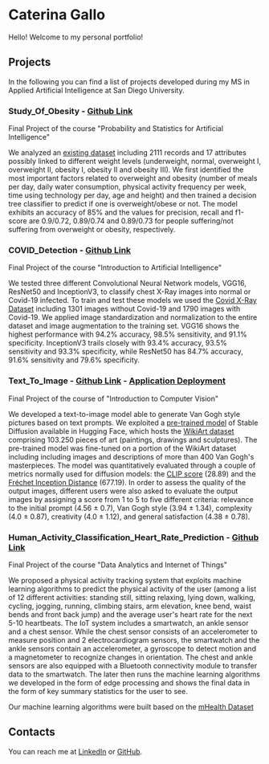# Caterina Gallo
Hello! Welcome to my personal portfolio! 

## Projects
In the following you can find a list of projects developed during my MS in Applied Artificial Intelligence at San Diego University. 

### Study_Of_Obesity - [Github Link]()

Final Project of the course "Probability and Statistics for Artificial Intelligence"

We analyzed an [existing dataset](https://archive.ics.uci.edu/dataset/544/estimation+of+obesity+levels+based+on+eating+habits+and+physical+condition) including 2111 records and 17 attributes possibly linked to different weight levels (underweight, normal, overweight I, overweight II, obesity I, obesity II and obesity III). We first identified the most important factors related to overweight and obesity (number of meals per day, daily water consumption, physical activity frequency per week, time using technology per day, age and height) and then trained a decision tree classifier to predict if one is overweight/obese or not. The model exhibits an accuracy of 85% and the values for precision, recall and f1-score are 0.9/0.72, 0.89/0.74 and 0.89/0.73 for people suffering/not suffering from overweight or obesity, respectively. 

### COVID_Detection - [Github Link](https://github.com/CatGallo/COVID_Detection.git)

Final Project of the course "Introduction to Artificial Intelligence"

We tested three different Convolutional Neural Network models, VGG16, ResNet50 and InceptionV3, to classify chest X-Ray images into normal or Covid-19 infected. To train and test these models we used the [Covid X-Ray Dataset](https://www.kaggle.com/datasets/ahemateja19bec1025/covid-xray-dataset) including 1301 images without Covid-19 and 1790 images with Covid-19. We applied image standardization and normalization to the entire dataset and image augmentation to the training set. VGG16 shows the highest performance with 94.2% accuracy, 98.5% sensitivity, and 91.1% specificity. InceptionV3 trails closely with 93.4% accuracy, 93.5% sensitivity and 93.3% specificity, while ResNet50 has 84.7% accuracy, 91.6% sensitivity and 79.6% specificity. 

### Text_To_Image - [Github Link](https://github.com/CatGallo/Text_To_Image.git) - [Application Deployment](https://huggingface.co/sglasher/van-gogh-stable-diffusion)

Final Project of the course of "Introduction to Computer Vision" 

We developed a text-to-image model able to generate Van Gogh style pictures based on text prompts. We exploited a [pre-trained model](https://huggingface.co/CompVis/stable-diffusion-v1-4) of Stable Diffusion available in Hugging Face, which hosts the [WikiArt dataset](https://huggingface.co/datasets/huggan/wikiart/viewer/default/train) comprising 103.250 pieces of art (paintings, drawings and sculptures). The pre-trained model was fine-tuned on a portion of the WikiArt dataset including including images and descriptions of more than 400 Van Gogh's masterpieces. The model was quantitatively evaluated through a couple of metrics normally used for diffusion models: the [CLIP score](https://huggingface.co/docs/diffusers/conceptual/evaluation) (28.89) and the [Fréchet Inception Distance](https://huggingface.co/docs/diffusers/conceptual/evaluation) (677.19). In order to assess the quality of the output images, different users were also asked to evaluate the output images by assigning a score from 1 to 5 to five different criteria: relevance to the initial prompt (4.56 ± 0.7), Van Gogh style (3.94 ± 1.34), complexity (4.0 ± 0.87), creativity (4.0 ± 1.12), and general satisfaction (4.38 ± 0.78). 

### Human_Activity_Classification_Heart_Rate_Prediction - [Github Link]()

Final Project of the course "Data Analytics and Internet of Things"

We proposed a physical activity tracking system that exploits machine learning algorithms to predict the physical activity of the user (among a list of 12 different activities: standing still, sitting relaxing, lying down, walking, cycling, jogging, running, climbing stairs, arm elevation, knee bend, waist bends and front back jump) and the average user's heart rate for the next 5-10 heartbeats. The IoT system includes a smartwatch, an ankle sensor and a chest sensor. While the chest sensor consists of an accelerometer to measure position and 2 electrocardiogram sensors, the smartwatch and the ankle sensors contain an accelerometer, a gyroscope to detect motion and a magnetometer to recognize changes in orientation. The chest and ankle sensors are also equipped with a Bluetooth connectivity module to transfer data to the smartwatch. The later then runs the machine learning algorithms we developed in the form of edge processing and shows the final data in the form of key summary statistics for the user to see. 

Our machine learning algorithms were built based on the [mHealth Dataset](https://archive.ics.uci.edu/dataset/319/mhealth+dataset)


## Contacts
You can reach me at [LinkedIn](https://www.linkedin.com/in/caterina-gallo) or [GitHub](https://github.com/CatGallo).
